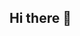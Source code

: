 ## Hi there 👋

<!--
**phantasmic-figment/phantasmic-figment** is a ✨ _special_ ✨ repository because its `README.md` (this file) appears on your GitHub profile.

Here are some ideas to get you started:

- 🔭 I’m currently working on my bachelors with a focus on cybersecurity, ai, and machine learning.
- 🌱 I’m currently learning various intro concepts around information technology.
- 👯 I’m looking to collaborate on AI and Cybersecurity.
- 😄 Pronouns: He/Him
- ⚡ Fun fact: Good Food, Health & Fitness
-->
